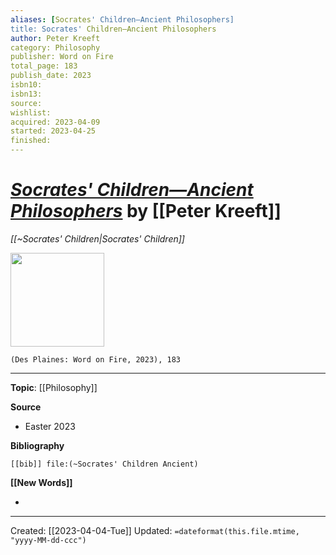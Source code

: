 ```yaml
---
aliases: [Socrates' Children—Ancient Philosophers]
title: Socrates' Children—Ancient Philosophers
author: Peter Kreeft
category: Philosophy
publisher: Word on Fire
total_page: 183
publish_date: 2023
isbn10: 
isbn13: 
source: 
wishlist:
acquired: 2023-04-09
started: 2023-04-25
finished: 
---
```

# *[Socrates' Children—Ancient Philosophers](https://bookstore.wordonfire.org/products/socrates-children-box-set)* by [[Peter Kreeft]]
*[[~Socrates' Children|Socrates' Children]]*

<img src="https://cdn.shopify.com/s/files/1/0005/3195/5769/products/SC-Volume-I-Shopify-Front.png?v=1678129121&width=2048" width=150>

`(Des Plaines: Word on Fire, 2023), 183`


--- 
**Topic**: [[Philosophy]]

**Source**
- Easter 2023

**Bibliography**

```query
[[bib]] file:(~Socrates' Children Ancient)
```
 

**[[New Words]]**

- 

---
Created: [[2023-04-04-Tue]]
Updated: `=dateformat(this.file.mtime, "yyyy-MM-dd-ccc")`